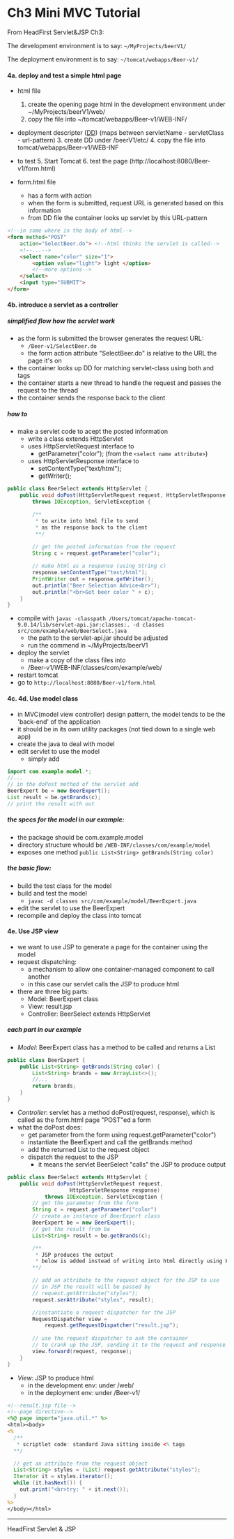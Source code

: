 # Ch3 Mini MVC Tutorial
From HeadFirst Servlet&JSP Ch3: 

The development environment is to say:
    `~/MyProjects/beerV1/`

The deployment environment is to say:
    `~/tomcat/webapps/Beer-v1/`

#### 4a. deploy and test a simple html page
* html file
    1. create the opening page html in the development environment
        under ~/MyProjects/beerV1/web/
    2. copy the file into
        ~/tomcat/webapps/Beer-v1/WEB-INF/

* deployment descripter ([DD](web.xml))
    (maps between servletName - servletClass - url-pattern)
    3. create DD under /beerV1/etc/
    4. copy the file into tomcat/webapps/Beer-v1/WEB-INF

* to test
    5. Start Tomcat
    6. test the page (http://localhost:8080/Beer-v1/form.html)


* form.html file
    * has a form with action 
    * when the form is submitted, request URL is generated based on this information
    * from DD file the container looks up servlet by this URL-pattern
```html
<!--in some where in the body of html-->
<form method="POST"
    action="SelectBeer.do"> <!--html thinks the servlet is called-->
    <!--...-->
    <select name="color" size="1">
        <option value="light"> light </option>
        <!--more options-->
    </select>
    <input type="SUBMIT">
</form>
```


#### 4b. introduce a servlet as a controller

##### simplified flow how the servlet work
* as the form is submitted the browser generates the request URL:
    * `/Beer-v1/SelectBeer.do` 
    * the form action attribute "SelectBeer.do" is relative to the URL the page it's on
* the container looks up DD for matching servlet-class using both <servlet> and <servlet-name> tags
* the container starts a new thread to handle the request
    and passes the request to the thread
* the container sends the response back to the client

##### how to
* make a servlet code to acept the posted information
    * write a class extends HttpServlet
    * uses HttpServletRequest interface to 
        * getParameter("color"); (from the `<select name attribute>`)
    * uses HttpServletResponse interface to
        * setContentType("text/html");
        * getWriter();
```java
public class BeerSelect extends HttpServlet {
    public void doPost(HttpServletRequest request, HttpServletResponse response) 
        throws IOException, ServletException {

        /** 
         * to write into html file to send 
         * as the response back to the client
         **/
        
        // get the posted information from the request
        String c = request.getParameter("color");

        // make html as a response (using String c)
        response.setContentType("test/html");
        PrintWriter out = response.getWriter();
        out.println("Beer Selection Advice<br>");
        out.println("<br>Got beer color " + c);
    }
}
```
* compile with
    `javac -classpath /Users/tomcat/apache-tomcat-9.0.14/lib/servlet-api.jar:classes:. -d classes src/com/example/web/BeerSelect.java`
    * the path to the servlet-api.jar should be adjusted
    * run the commend in ~/MyProjects/beerV1
* deploy the servlet
    * make a copy of the class files into
    * /Beer-v1/WEB-INF/classes/com/example/web/
* restart tomcat
* go to `http://localhost:8080/Beer-v1/form.html`


#### 4c. 4d. Use model class
* in MVC(model view controller) design pattern,
  the model tends to be the 'back-end' of the application
* it should be in its own utility packages (not tied down to a single web app)
* create the java to deal with model
* edit servlet to use the model
    * simply add
```java
import com.example.model.*;
//...
// in the doPost method of the servlet add
BeerExpert be = new BeerExpert();
List result = be.getBrands(c);
// print the result with out
```

##### the specs for the model in our example:
* the package should be com.example.model
* directory structure whould be `/WEB-INF/classes/com/example/model`
* exposes one method `public List<String> getBrands(String color)`

##### the basic flow:
* build the test class for the model
* build and test the model
    * `javac -d classes src/com/example/model/BeerExpert.java`
* edit the servlet to use the BeerExpert
* recompile and deploy the class into tomcat


#### 4e. Use JSP view
* we want to use JSP to generate a page for the container 
 using the model
* request dispatching:
    * a mechanism to allow one container-managed component to call another
    * in this case our servlet calls the JSP to produce html
* there are three big parts: 
    * Model: BeerExpert class 
    * View: result.jsp 
    * Controller: BeerSelect extends HttpServlet

##### each part in our example
* *Model*: BeerExpert class has a method to be called and returns a List
```java
public class BeerExpert {
    public List<String> getBrands(String color) {
        List<String> brands = new ArrayList<>();
        //...
        return brands;
    }
}
```
* *Controller*: servlet has a method doPost(request, response), 
 which is called as the form.html page "POST"ed a form
* what the doPost does:
    * get parameter from the form using request.getParameter("color")
    * instantiate the BeerExpert and call the getBrands method
    * add the returned List to the request object 
    * dispatch the request to the JSP 
        * it means the servlet BeerSelect "calls" the JSP to produce output
```java
public class BeerSelect extends HttpServlet {
    public void doPost(HttpServletRequest request,
                    HttpServletResponse response)
            throws IOException, ServletException {
        // get the parameter from the form
        String c = request.getParameter("color")
        // create an instance of BeerExpert class
        BeerExpert be = new BeerExpert();
        // get the result from be
        List<String> result = be.getBrands(c);

        /**
         * JSP produces the output
         * below is added instead of writing into html directly using PrintWriter
        **/

        // add an attribute to the request object for the JSP to use
        // in JSP the result will be passed by
        // request.getAttribute("styles");
        request.serAttribute("styles", result); 

        //instantiate a request dispatcher for the JSP
        RequestDispatcher view = 
            request.getRequestDispatcher("result.jsp");
        
        // use the request dispatcher to ask the container
        // to crank up the JSP, sending it to the request and response
        view.forward(request, response);
    }
}
```
* *View*: JSP to produce html
    * in the development env: under /web/
    * in the deployment env: under /Beer-v1/
```JSP
<!--result.jsp file-->
<!--page directive-->
<%@ page import="java.util.*" %>
<html><body>
<%
  /**
   * scriptlet code: standard Java sitting inside <% tags 
  **/

  // get an attribute from the request object
  List<String> styles = (List) request.getAttribute("styles");
  Iterator it = styles.iterator();
  while (it.hasNext()) {
    out.print("<br>try: " + it.next());
  }
%>
</body></html>
```

----
HeadFirst Servlet & JSP
